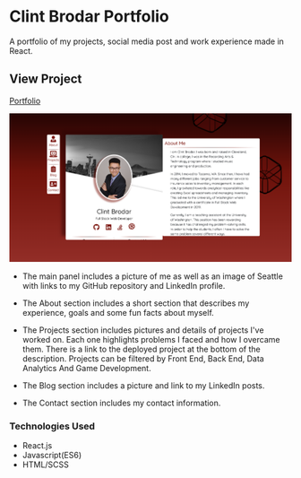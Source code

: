 # Clint Brodar Portfolio

A portfolio of my projects, social media post and work experience made in React.

## View Project
[Portfolio](http://cb721.github.io/ClintBrodarPortfolio)

![Portfolio](src/assets/images/portfolio-screenshot.png)

* The main panel includes a picture of me as well as an image of Seattle with links to my GitHub repository and LinkedIn profile.

* The About section includes a short section that describes my experience, goals and some fun facts about myself.

* The Projects section includes pictures and details of projects I've worked on.  Each one highlights problems I faced and how I overcame them.  There is a link to the deployed project at the bottom of the description.  Projects can be filtered by Front End, Back End, Data Analytics And Game Development.

* The Blog section includes a picture and link to my LinkedIn posts.

* The Contact section includes my contact information.

### Technologies Used

* React.js
* Javascript(ES6)
* HTML/SCSS
